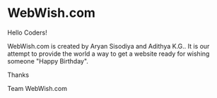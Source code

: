 # WebWish.com
Hello Coders!    

  WebWish.com is created by Aryan Sisodiya and Adithya K.G.. It is our attempt to provide the world a way to get a website ready for wishing someone "Happy Birthday".  
  
  
Thanks  


Team WebWish.com

